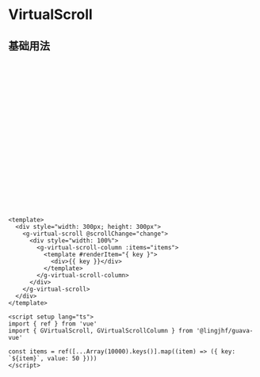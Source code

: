 # VirtualScroll

## 基础用法

<div style="width: 300px; height: 300px">
  <GVirtualScroll v-if="GVirtualScroll && GVirtualScrollColumn">
    <div style="width: 100%">
        <GVirtualScrollColumn  :items="items">
        <template #renderItem="{ key }">
            <div style="background-color: skyblue; height: 100%; box-sizing: border-box; border-bottom: 2px solid #fff;">
              {{ key }}
            </div>
        </template>
      </GVirtualScrollColumn>
    </div>
  </GVirtualScroll>
</div>

<script setup lang="ts">
import { onMounted, shallowRef, defineAsyncComponent } from 'vue'
import type { Component } from 'vue'
const GVirtualScroll = shallowRef<Component>()
const GVirtualScrollColumn = shallowRef<Component>()
const items = [...Array(10000).keys()].map((item) => ({ key: `${item}`, value: 50 }))
onMounted(() => {
  GVirtualScroll.value = defineAsyncComponent(async () => {
    const res = await import('@lingjhf/guava-vue')
    return res.GVirtualScroll
  })
  GVirtualScrollColumn.value = defineAsyncComponent(async () => {
    const res = await import('@lingjhf/guava-vue')
    return res.GVirtualScrollColumn
  })
})
</script>

``` vue
<template>
  <div style="width: 300px; height: 300px">
    <g-virtual-scroll @scrollChange="change">
      <div style="width: 100%">
        <g-virtual-scroll-column :items="items">
          <template #renderItem="{ key }">
            <div>{{ key }}</div>
          </template>
        </g-virtual-scroll-column>
      </div>
    </g-virtual-scroll>
  </div>
</template>

<script setup lang="ts">
import { ref } from 'vue'
import { GVirtualScroll, GVirtualScrollColumn } from '@lingjhf/guava-vue'

const items = ref([...Array(10000).keys()].map((item) => ({ key: `${item}`, value: 50 })))
</script>

```

